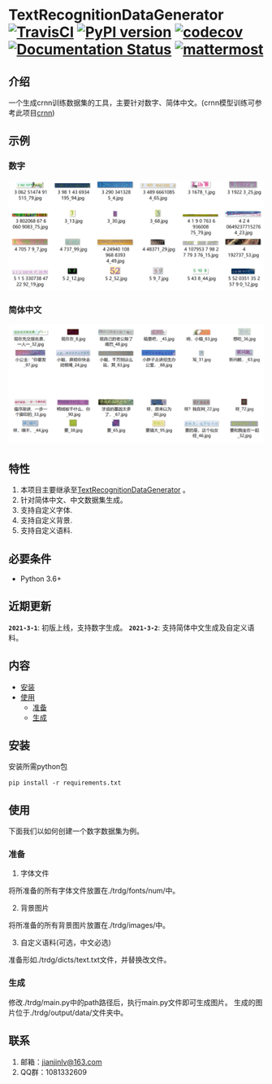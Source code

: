 # TextRecognitionDataGenerator [![TravisCI](https://travis-ci.org/Belval/TextRecognitionDataGenerator.svg?branch=master)](https://travis-ci.org/Belval/TextRecognitionDataGenerator) [![PyPI version](https://badge.fury.io/py/trdg.svg)](https://badge.fury.io/py/trdg) [![codecov](https://codecov.io/gh/Belval/TextRecognitionDataGenerator/branch/master/graph/badge.svg)](https://codecov.io/gh/Belval/TextRecognitionDataGenerator) [![Documentation Status](https://readthedocs.org/projects/textrecognitiondatagenerator/badge/?version=latest)](https://textrecognitiondatagenerator.readthedocs.io/en/latest/?badge=latest) [![mattermost](https://img.shields.io/badge/help-mattermost-blue)](https://mattermost.belval.org/signup_user_complete/?id=6j1pj6itd7y4781o1u813796ry)

## 介绍

一个生成crnn训练数据集的工具，主要针对数字、简体中文。(crnn模型训练可参考此项目[crnn](https://github.com/lvjianjin/crnn))

## 示例
### 数字
![number](./image/number.png "数字")
### 简体中文
![chinese](./image/chinese.png "中文")
## 特性

1. 本项目主要继承至[TextRecognitionDataGenerator](https://github.com/Belval/TextRecognitionDataGenerator) 。
2. 针对简体中文、中文数据集生成。
3. 支持自定义字体.
4. 支持自定义背景.
5. 支持自定义语料.

## 必要条件

- Python 3.6+

## 近期更新

**`2021-3-1`**: 初版上线，支持数字生成。
**`2021-3-2`**: 支持简体中文生成及自定义语料。

## 内容

- [安装](#安装)
- [使用](#使用)
    - [准备](#准备)
    - [生成](#生成)
    
## 安装

安装所需python包
```
pip install -r requirements.txt
```

## 使用
下面我们以如何创建一个数字数据集为例。
### 准备

1. 字体文件

将所准备的所有字体文件放置在./trdg/fonts/num/中。

2. 背景图片

将所准备的所有背景图片放置在./trdg/images/中。

3. 自定义语料(可选，中文必选)

准备形如./trdg/dicts/text.txt文件，并替换改文件。

### 生成

修改./trdg/main.py中的path路径后，执行main.py文件即可生成图片。
生成的图片位于./trdg/output/data/文件夹中。

## 联系

1. 邮箱：jianjinlv@163.com
2. QQ群：1081332609
